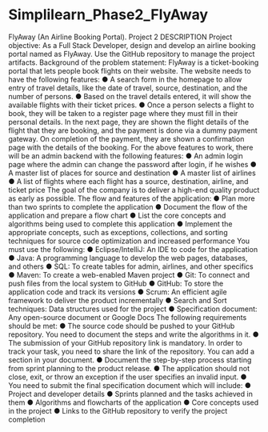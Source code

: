 # Simplilearn_Phase2_FlyAway
FlyAway (An Airline Booking Portal). Project 2   DESCRIPTION  Project objective:   As a Full Stack Developer, design and develop an airline booking portal named as FlyAway. Use the GitHub repository to manage the project artifacts.      Background of the problem statement:  FlyAway is a ticket-booking portal that lets people book flights on their website.     The website needs to have the following features:  ● A search form in the homepage to allow entry of travel details, like the date of travel, source, destination, and the number of persons. ● Based on the travel details entered, it will show the available flights with their ticket prices. ● Once a person selects a flight to book, they will be taken to a register page where they must fill in their personal details. In the next page, they are shown the flight details of the flight that they are booking, and the payment is done via a dummy payment gateway. On completion of the payment, they are shown a confirmation page with the details of the booking.       For the above features to work, there will be an admin backend with the following features:  ● An admin login page where the admin can change the password after login, if he wishes ● A master list of places for source and destination ● A master list of airlines ● A list of flights where each flight has a source, destination, airline, and ticket price       The goal of the company is to deliver a high-end quality product as early as possible.     The flow and features of the application:  ● Plan more than two sprints to complete the application ● Document the flow of the application and prepare a flow chart  ● List the core concepts and algorithms being used to complete this application ● Implement the appropriate concepts, such as exceptions, collections, and sorting techniques for source code optimization and increased performance      You must use the following:  ● Eclipse/IntelliJ: An IDE to code for the application  ● Java: A programming language to develop the web pages, databases, and others ● SQL: To create tables for admin, airlines, and other specifics ● Maven: To create a web-enabled Maven project ● Git: To connect and push files from the local system to GitHub  ● GitHub: To store the application code and track its versions  ● Scrum: An efficient agile framework to deliver the product incrementally  ● Search and Sort techniques: Data structures used for the project  ● Specification document: Any open-source document or Google Docs      The following requirements should be met:  ● The source code should be pushed to your GitHub repository. You need to document the steps and write the algorithms in it. ● The submission of your GitHub repository link is mandatory. In order to track your task, you need to share the link of the repository. You can add a section in your document.  ● Document the step-by-step process starting from sprint planning to the product release.  ● The application should not close, exit, or throw an exception if the user specifies an invalid input. ● You need to submit the final specification document which will include:  ● Project and developer details  ● Sprints planned and the tasks achieved in them  ● Algorithms and flowcharts of the application  ● Core concepts used in the project  ● Links to the GitHub repository to verify the project completion 

